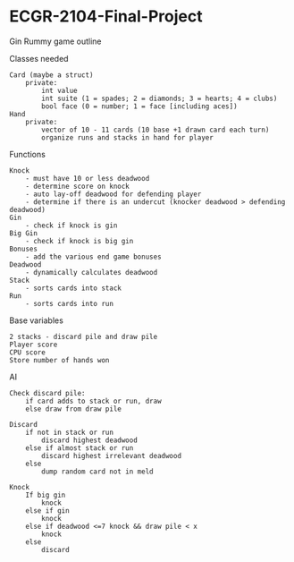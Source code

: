 # ECGR-2104-Final-Project
Gin Rummy game outline

Classes needed
	
	Card (maybe a struct)
		private:
			int value
			int suite (1 = spades; 2 = diamonds; 3 = hearts; 4 = clubs)
			bool face (0 = number; 1 = face [including aces])
	Hand
		private:
			vector of 10 - 11 cards (10 base +1 drawn card each turn)
			organize runs and stacks in hand for player
			
Functions
	
	Knock
		- must have 10 or less deadwood
		- determine score on knock
		- auto lay-off deadwood for defending player
		- determine if there is an undercut (knocker deadwood > defending deadwood)
	Gin
		- check if knock is gin
	Big Gin
		- check if knock is big gin
	Bonuses
		- add the various end game bonuses
	Deadwood
		- dynamically calculates deadwood
	Stack
		- sorts cards into stack
	Run
		- sorts cards into run
		
Base variables
	
	2 stacks - discard pile and draw pile
	Player score
	CPU score
	Store number of hands won
	
AI

	Check discard pile:
		if card adds to stack or run, draw
		else draw from draw pile
		
	Discard
		if not in stack or run
			discard highest deadwood
		else if almost stack or run
			discard highest irrelevant deadwood
		else
			dump random card not in meld
			
	Knock
		If big gin
			knock
		else if gin
			knock
		else if deadwood <=7 knock && draw pile < x
			knock
		else
			discard
